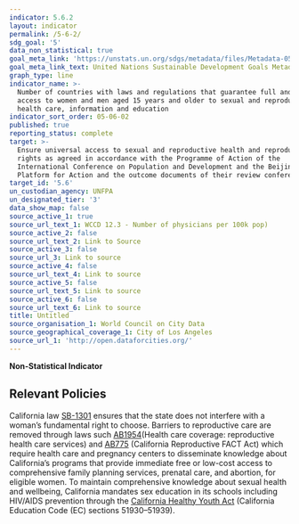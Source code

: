 ```yaml
---
indicator: 5.6.2
layout: indicator
permalink: /5-6-2/
sdg_goal: '5'
data_non_statistical: true
goal_meta_link: 'https://unstats.un.org/sdgs/metadata/files/Metadata-05-06-02.pdf'
goal_meta_link_text: United Nations Sustainable Development Goals Metadata (pdf 634kB)
graph_type: line
indicator_name: >-
  Number of countries with laws and regulations that guarantee full and equal
  access to women and men aged 15 years and older to sexual and reproductive
  health care, information and education
indicator_sort_order: 05-06-02
published: true
reporting_status: complete
target: >-
  Ensure universal access to sexual and reproductive health and reproductive
  rights as agreed in accordance with the Programme of Action of the
  International Conference on Population and Development and the Beijing
  Platform for Action and the outcome documents of their review conferences
target_id: '5.6'
un_custodian_agency: UNFPA
un_designated_tier: '3'
data_show_map: false
source_active_1: true
source_url_text_1: WCCD 12.3 - Number of physicians per 100k pop)
source_active_2: false
source_url_text_2: Link to Source
source_active_3: false
source_url_3: Link to source
source_active_4: false
source_url_text_4: Link to source
source_active_5: false
source_url_text_5: Link to source
source_active_6: false
source_url_text_6: Link to source
title: Untitled
source_organisation_1: World Council on City Data
source_geographical_coverage_1: City of Los Angeles
source_url_1: 'http://open.dataforcities.org/'
---
```

**Non-Statistical Indicator**

## Relevant Policies

California law [SB-1301](https://leginfo.legislature.ca.gov/faces/billTextClient.xhtml?bill_id=200120020SB1301) ensures that the state does not interfere with a woman’s fundamental right to choose. Barriers to reproductive care are removed through laws such [AB1954](https://leginfo.legislature.ca.gov/faces/billTextClient.xhtml?bill_id=201520160AB1954)(Health care coverage: reproductive health care services) and [AB775](https://leginfo.legislature.ca.gov/faces/billNavClient.xhtml?bill_id=201520160AB775) (California Reproductive FACT Act) which require health care and pregnancy centers to disseminate knowledge about California’s programs that provide immediate free or low-cost access to comprehensive family planning services, prenatal care, and abortion, for eligible women. To maintain comprehensive knowledge about sexual health and wellbeing, California mandates sex education in its schools including HIV/AIDS prevention through the [California Healthy Youth Act]( https://www.cde.ca.gov/ls/he/se/) (California Education Code (EC) sections 51930–51939).
